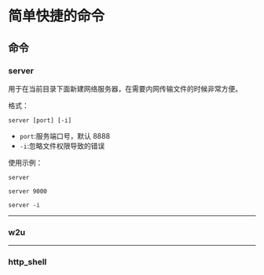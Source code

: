 # 简单快捷的命令

## 命令

### server

用于在当前目录下面新建网络服务器，在需要内网传输文件的时候非常方便。

格式：

`server [port] [-i]`

- `port`:服务端口号，默认 8888
- `-i`:忽略文件权限导致的错误

使用示例：

`server`  

`server 9000`

`server -i`

---

### w2u

---

### http_shell
